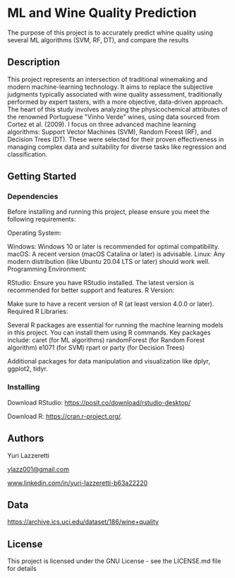 # ML and Wine Quality Prediction

The purpose of this project is to accurately predict whine quality using several ML algorithms (SVM, RF, DT), and compare the results

## Description

This project represents an intersection of traditional winemaking and modern machine-learning technology. It aims to replace the subjective judgments typically associated with wine quality assessment, traditionally performed by expert tasters, with a more objective, data-driven approach. The heart of this study involves analyzing the physicochemical attributes of the renowned Portuguese "Vinho Verde" wines, using data sourced from Cortez et al. (2009). I focus on three advanced machine learning algorithms: Support Vector Machines (SVM), Random Forest (RF), and Decision Trees (DT). These were selected for their proven effectiveness in managing complex data and suitability for diverse tasks like regression and classification.

## Getting Started

### Dependencies

Before installing and running this project, please ensure you meet the following requirements:

Operating System:

Windows: Windows 10 or later is recommended for optimal compatibility.
macOS: A recent version (macOS Catalina or later) is advisable.
Linux: Any modern distribution (like Ubuntu 20.04 LTS or later) should work well.
Programming Environment:

RStudio: Ensure you have RStudio installed. The latest version is recommended for better support and features. 
R Version:

Make sure to have a recent version of R (at least version 4.0.0 or later). 
Required R Libraries:

Several R packages are essential for running the machine learning models in this project. You can install them using R commands. Key packages include:
caret (for ML algorithms)
randomForest (for Random Forest algorithm)
e1071 (for SVM)
rpart or party (for Decision Trees)

Additional packages for data manipulation and visualization like dplyr, ggplot2, tidyr. 

### Installing

Download RStudio: https://posit.co/download/rstudio-desktop/

Download R: https://cran.r-project.org/.

## Authors

Yuri Lazzeretti

ylazz001@gmail.com

www.linkedin.com/in/yuri-lazzeretti-b63a22220

## Data

https://archive.ics.uci.edu/dataset/186/wine+quality

## License

This project is licensed under the GNU License - see the LICENSE.md file for details
